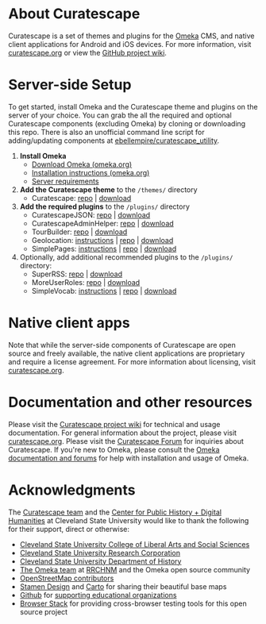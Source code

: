 # About Curatescape

Curatescape is a set of themes and plugins for the [Omeka](http://omeka.org) CMS, and native client applications for Android and iOS devices. For more information, visit [curatescape.org](https://curatescape.org/) or view the [GitHub project wiki](https://github.com/CPHDH/Curatescape/wiki).

# Server-side Setup

To get started, install Omeka and the Curatescape theme and plugins on the server of your choice. You can grab the all the required and optional Curatescape components (excluding Omeka) by cloning or downloading this repo. There is also an unofficial command line script for adding/updating components at [ebellempire/curatescape_utility](https://github.com/ebellempire/curatescape_utility).

1.  **Install Omeka**
    - [Download Omeka (omeka.org)](http://omeka.org/download/)
    - [Installation instructions (omeka.org)](http://omeka.org/codex/Installation)
    - [Server requirements](https://github.com/CPHDH/Curatescape/wiki/Server-requirements)
2.  **Add the Curatescape theme** to the `/themes/` directory
    - Curatescape: [repo](https://github.com/CPHDH/theme-curatescape) | [download](https://github.com/CPHDH/theme-curatescape/archive/master.zip)
3.  **Add the required plugins** to the `/plugins/` directory
    - CuratescapeJSON: [repo](https://github.com/CPHDH/CuratescapeJSON) | [download](https://github.com/CPHDH/CuratescapeJSON/archive/master.zip)
    - CuratescapeAdminHelper: [repo](https://github.com/CPHDH/CuratescapeAdminHelper) | [download](https://github.com/CPHDH/CuratescapeAdminHelper/archive/master.zip)
    - TourBuilder: [repo](https://github.com/CPHDH/plugin-TourBuilder) | [download](https://github.com/CPHDH/plugin-TourBuilder/archive/master.zip)
    - Geolocation: [instructions](https://omeka.org/classic/docs/Plugins/Geolocation/) | [repo](https://github.com/omeka/plugin-Geolocation) | [download](http://omeka.org/add-ons/plugins/geolocation/)
    - SimplePages: [instructions](http://omeka.org/codex/Plugins/SimplePages) | [repo](https://github.com/omeka/plugin-SimplePages) | [download](http://omeka.org/add-ons/plugins/simple-pages/)
4.  Optionally, add additional recommended plugins to the `/plugins/` directory:
    - SuperRSS: [repo](https://github.com/CPHDH/SuperRss) | [download](https://github.com/CPHDH/SuperRss/archive/master.zip)
    - MoreUserRoles: [repo](https://github.com/ebellempire/MoreUserRoles) | [download](https://github.com/ebellempire/MoreUserRoles/archive/master.zip)
    - SimpleVocab: [instructions](https://omeka.org/classic/docs/Plugins/SimpleVocab/) | [repo](https://github.com/omeka/plugin-SimpleVocab) | [download](http://omeka.org/add-ons/plugins/simple-vocab/)

# Native client apps

Note that while the server-side components of Curatescape are open source and freely available, the native client applications are proprietary and require a license agreement. For more information about licensing, visit [curatescape.org](https://curatescape.org/).

# Documentation and other resources

Please visit the [Curatescape project wiki](https://github.com/CPHDH/Curatescape/wiki) for technical and usage documentation. For general information about the project, please visit [curatescape.org](https://curatescape.org/). Please visit the [Curatescape Forum](https://forum.curatescape.org/) for inquiries about Curatescape. If you're new to Omeka, please consult the [Omeka documentation and forums](https://omeka.org) for help with installation and usage of Omeka.

# Acknowledgments

The [Curatescape team](http://curatescape.org/about/our-team/) and the [Center for Public History + Digital Humanities](http://csudigitalhumanities.org) at Cleveland State University would like to thank the following for their support, direct or otherwise:

- [Cleveland State University College of Liberal Arts and Social Sciences](https://www.csuohio.edu/class/)
- [Cleveland State University Research Corporation](https://www.csuohio.edu/research-corporation/research-corporation)
- [Cleveland State University Department of History](https://www.csuohio.edu/class/history/history)
- [The Omeka team](https://omeka.org) at [RRCHNM](https://rrchnm.org/) and the Omeka open source community
- [OpenStreetMap contributors](https://www.openstreetmap.org/copyright)
- [Stamen Design](https://stamen.com/) and [Carto](https://carto.com/) for sharing their beautiful base maps
- [Github](https://github.com) for [supporting educational organizations](https://education.github.com/)
- [Browser Stack](https://www.browserstack.com/) for providing cross-browser testing tools for this open source project

